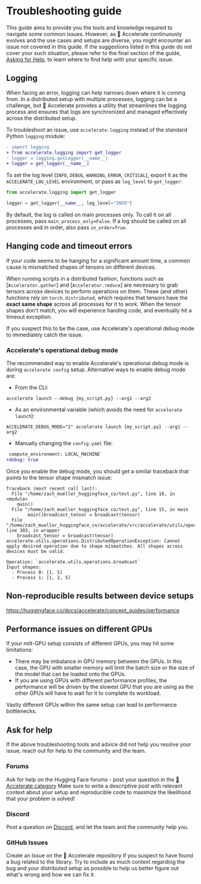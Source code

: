 <!--Copyright 2023 The HuggingFace Team. All rights reserved.

Licensed under the Apache License, Version 2.0 (the "License"); you may not use this file except in compliance with
the License. You may obtain a copy of the License at

http://www.apache.org/licenses/LICENSE-2.0

Unless required by applicable law or agreed to in writing, software distributed under the License is distributed on
an "AS IS" BASIS, WITHOUT WARRANTIES OR CONDITIONS OF ANY KIND, either express or implied. See the License for the
specific language governing permissions and limitations under the License.

⚠️ Note that this file is in Markdown but contain specific syntax for our doc-builder (similar to MDX) that may not be
rendered properly in your Markdown viewer.
-->

# Troubleshooting guide

This guide aims to provide you the tools and knowledge required to navigate some common issues. However, 
as 🤗 Accelerate continuously evolves and the use cases and setups are diverse, you might encounter an issue not covered in this 
guide. If the suggestions listed in this guide do not cover your such situation, please refer to the final section of 
the guide, [Asking for Help](#ask-for-help), to learn where to find help with your specific issue.

## Logging

When facing an error, logging can help narrows down where it is coming from. In a distributed setup with multiple processes, 
logging can be a challenge, but 🤗 Accelerate provides a utility that streamlines the logging process and ensures that 
logs are synchronized and managed effectively across the distributed setup. 

To troubleshoot an issue, use `accelerate.logging` instead of the standard Python `logging` module:

```diff
- import logging
+ from accelerate.logging import get_logger
- logger = logging.getLogger(__name__)
+ logger = get_logger(__name__)
```

To set the log level (`INFO`, `DEBUG`, `WARNING`, `ERROR`, `CRITICAL`), export it as the `ACCELERATE_LOG_LEVEL` environment,
or pass as `log_level` to `get_logger`:

```python
from accelerate.logging import get_logger

logger = get_logger(__name__, log_level="INFO")
```

By default, the log is called on main processes only. To call it on all processes, pass `main_process_only=False`.
If a log should be called on all processes and in order, also pass `in_order=True`.

## Hanging code and timeout errors

If your code seems to be hanging for a significant amount time, a common cause is mismatched shapes of tensors on different 
devices. 

When running scripts in a distributed fashion, functions such as [`Accelerator.gather`] and [`Accelerator.reduce`] are 
necessary to grab tensors across devices to perform operations on them. These (and other) functions rely on 
`torch.distributed`, which requires that tensors have the **exact same shape** across all processes for it to work.
When the tensor shapes don't match, you will experience handing code, and eventually hit a timeout exception. 

If you suspect this to be the case, use Accelerate's operational debug mode to immediately catch the issue. 

### Accelerate's operational debug mode

The recommended way to enable Accelerate's operational debug mode is during `accelerate config` setup. 
Alternative ways to enable debug mode are: 

* From the CLI: 

```
accelerate launch --debug {my_script.py} --arg1 --arg2
```

* As an environmental variable (which avoids the need for `accelerate launch`):

```
ACCELERATE_DEBUG_MODE="1" accelerate launch {my_script.py} --arg1 --arg2
```

* Manually changing the `config.yaml` file:

```diff
 compute_environment: LOCAL_MACHINE
+debug: true
```

Once you enable the debug mode, you should get a similar traceback that points to the tensor shape mismatch issue:

```
Traceback (most recent call last):
  File "/home/zach_mueller_huggingface_co/test.py", line 18, in <module>
    main()
  File "/home/zach_mueller_huggingface_co/test.py", line 15, in main
        main()broadcast_tensor = broadcast(tensor)
  File "/home/zach_mueller_huggingface_co/accelerate/src/accelerate/utils/operations.py", line 303, in wrapper
    broadcast_tensor = broadcast(tensor)
accelerate.utils.operations.DistributedOperationException: Cannot apply desired operation due to shape mismatches. All shapes across devices must be valid.

Operation: `accelerate.utils.operations.broadcast`
Input shapes:
  - Process 0: [1, 5]
  - Process 1: [1, 2, 5]
```

## Non-reproducible results between device setups

https://huggingface.co/docs/accelerate/concept_guides/performance

## Performance issues on different GPUs

If your milt-GPU setup consists of different GPUs, you may hit some limitations:

- There may be imbalance in GPU memory between the GPUs. In this case, the GPU with smaller memory will limit the batch size or the size of the model that can be loaded onto the GPUs.
- If you are using GPUs with different performance profiles, the performance will be driven by the slowest GPU that you are using as the other GPUs will have to wait for it to complete its workload.

Vastly different GPUs within the same setup can lead to performance bottlenecks. 

## Ask for help

If the above troubleshooting tools and advice did not help you resolve your issue, reach out for help to the community 
and the team.

### Forums 

Ask for help on the Hugging Face forums - post your question in the [🤗Accelerate category](https://discuss.huggingface.co/c/accelerate/18) 
Make sure to write a descriptive post with relevant context about your setup and reproducible code to maximize the likelihood that your problem is solved!

### Discord

Post a question on [Discord](http://hf.co/join/discord), and let the team and the community help you.

### GitHub Issues

Create an Issue on the 🤗 Accelerate repository if you suspect to have found a bug related to the library. Try to include 
as much context regarding the bug and your distributed setup as possible to help us better figure out what's wrong and how we can fix it.
